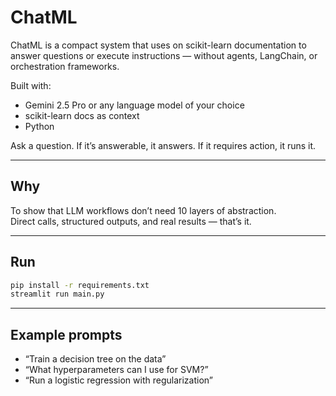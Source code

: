 # ChatML

ChatML is a compact system that uses on scikit-learn documentation  to answer questions or execute instructions — without agents, LangChain, or orchestration frameworks.

Built with:
- Gemini 2.5 Pro or any language model of your choice 
- scikit-learn docs as context
- Python

Ask a question. If it’s answerable, it answers. If it requires action, it runs it.

---

## Why

To show that LLM workflows don’t need 10 layers of abstraction.  
Direct calls, structured outputs, and real results — that’s it.

---

## Run

```bash
pip install -r requirements.txt
streamlit run main.py
```

---

## Example prompts
- “Train a decision tree on the data”
- “What hyperparameters can I use for SVM?”
- “Run a logistic regression with regularization”